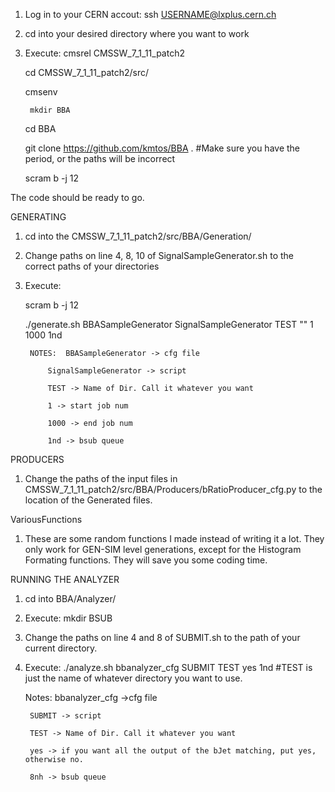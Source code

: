 1) Log in to your CERN accout: ssh USERNAME@lxplus.cern.ch

2) cd into your desired directory where you want to work

3) Execute: 
	cmsrel CMSSW_7_1_11_patch2

	cd CMSSW_7_1_11_patch2/src/

	cmsenv

        mkdir BBA

	cd BBA

 	git clone https://github.com/kmtos/BBA . #Make sure you have the period, or the paths will be incorrect

	scram b -j 12

The code should be ready to go.

GENERATING

1) cd into the CMSSW_7_1_11_patch2/src/BBA/Generation/

2) Change paths on line 4, 8, 10 of SignalSampleGenerator.sh to the correct paths of your directories

3) Execute:

	scram b -j 12

	./generate.sh BBASampleGenerator SignalSampleGenerator TEST "" 1 1000 1nd 

		NOTES:  BBASampleGenerator -> cfg file

			SignalSampleGenerator -> script 

			TEST -> Name of Dir. Call it whatever you want

			1 -> start job num

			1000 -> end job num

			1nd -> bsub queue 

  
PRODUCERS

1) Change the paths of the input files in  CMSSW_7_1_11_patch2/src/BBA/Producers/bRatioProducer_cfg.py to the location of the Generated files.


VariousFunctions

1) These are some random functions I made instead of writing it a lot. They only work for GEN-SIM level generations, except for the Histogram Formating functions. They will save you some coding time.

RUNNING THE ANALYZER

1) cd into  BBA/Analyzer/

2) Execute: mkdir BSUB

3) Change the paths on line 4 and 8 of SUBMIT.sh to the path of your current directory.

4) Execute: ./analyze.sh bbanalyzer_cfg SUBMIT TEST yes 1nd  #TEST is just the name of whatever directory you want to use.

   	Notes:  bbanalyzer_cfg ->cfg file

		SUBMIT -> script

		TEST -> Name of Dir. Call it whatever you want

		yes -> if you want all the output of the bJet matching, put yes, otherwise no.

		8nh -> bsub queue

 
